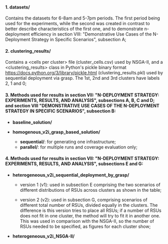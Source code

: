#### 1. datasets/

Contains the datasets for 6-8am and 5-7pm periods. The first period being used for the experiments, while the second was created in contrast to better describe characteristics of the first one, and to demonstrate n-deployment efficiency in section VIII: "Demonstrative Use Cases of the N-Deployment Strategy in Specific Scenarios", subsection A;

#### 2. clustering_results/

Contains a &lt;cells per cluster> file (cluster_cells.csv) used by NSGA-II, and a &lt;clustering_results> class in Python's pickle binary format https://docs.python.org/3/library/pickle.html (clustering_results.pkl) used by sequential deployment via grasp. The 1st, 2nd and 3rd clusters have labels 2, 1 and 0;

#### 3. Methods used for results in section VII: "N-DEPLOYMENT STRATEGY: EXPERIMENTS, RESULTS, AND ANALYSIS", subsections A, B, C and D; and section VIII "DEMONSTRATIVE USE CASES OF THE N-DEPLOYMENT STRATEGY IN SPECIFIC SCENARIOS", subsection B:

- **baseline_solution/**

- **homogenous_v2i_grasp_based_solution/**
  - **sequential/**: for generating one infrastructure;
  - **parallel/**: for multiple runs and coverage evaluation only;

#### 4. Methods used for results in section VII: "N-DEPLOYMENT STRATEGY: EXPERIMENTS, RESULTS, AND ANALYSIS", subsections E and G:

- **heterogeneous_v2i_sequential_deployment_by_grasp/**

	- version 1 (v1): used in subsection E comprising the two scenarios of different distributions of RSUs across clusters as shown in the table;

	- version 2 (v2): used in subsection G, comprising scenarios of different total number of RSUs, divided equally in the clusters. The difference is this version tries to place all RSUs; if a number of RSUs does not fit in one cluster, the method will try to fit it in another one. This was used in comparison with the NSGA-II, so the number of RSUs needed to be specified, as figures for each cluster show;

- **heterogeneous_v2i_NSGA-II/**